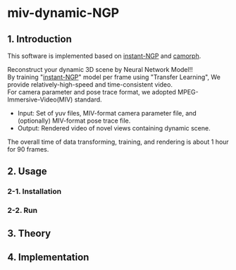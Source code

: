 # miv-dynamic-NGP

## 1. Introduction

This software is implemented based on [instant-NGP](https://github.com/NVlabs/instant-ngp) and [camorph](https://github.com/Fraunhofer-IIS/camorph).

Reconstruct your dynamic 3D scene by Neural Network Model!!<br>
By training  "[instant-NGP](https://github.com/NVlabs/instant-ngp)" model per frame using "Transfer Learning", We provide relatively-high-speed and time-consistent video.<br>
For camera parameter and pose trace format, we adopted MPEG-Immersive-Video(MIV) standard.<br>
- Input: Set of yuv files, MIV-format camera parameter file, and (optionally) MIV-format pose trace file.<br>
- Output: Rendered video of novel views containing dynamic scene.<br>

The overall time of data transforming, training, and rendering is about 1 hour for 90 frames. 


## 2. Usage

### 2-1. Installation

### 2-2. Run 

## 3. Theory

## 4. Implementation
